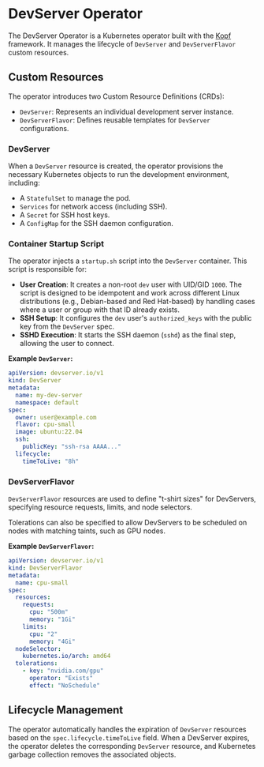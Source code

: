 # DevServer Operator

The DevServer Operator is a Kubernetes operator built with the [Kopf](https://kopf.readthedocs.io/) framework. It manages the lifecycle of `DevServer` and `DevServerFlavor` custom resources.

## Custom Resources

The operator introduces two Custom Resource Definitions (CRDs):

-   `DevServer`: Represents an individual development server instance.
-   `DevServerFlavor`: Defines reusable templates for `DevServer` configurations.

### DevServer

When a `DevServer` resource is created, the operator provisions the necessary Kubernetes objects to run the development environment, including:

-   A `StatefulSet` to manage the pod.
-   `Services` for network access (including SSH).
-   A `Secret` for SSH host keys.
-   A `ConfigMap` for the SSH daemon configuration.

### Container Startup Script

The operator injects a `startup.sh` script into the `DevServer` container. This script is responsible for:

-   **User Creation**: It creates a non-root `dev` user with UID/GID `1000`. The script is designed to be idempotent and work across different Linux distributions (e.g., Debian-based and Red Hat-based) by handling cases where a user or group with that ID already exists.
-   **SSH Setup**: It configures the `dev` user's `authorized_keys` with the public key from the `DevServer` spec.
-   **SSHD Execution**: It starts the SSH daemon (`sshd`) as the final step, allowing the user to connect.

**Example `DevServer`:**

```yaml
apiVersion: devserver.io/v1
kind: DevServer
metadata:
  name: my-dev-server
  namespace: default
spec:
  owner: user@example.com
  flavor: cpu-small
  image: ubuntu:22.04
  ssh:
    publicKey: "ssh-rsa AAAA..."
  lifecycle:
    timeToLive: "8h"
```

### DevServerFlavor

`DevServerFlavor` resources are used to define "t-shirt sizes" for DevServers, specifying resource requests, limits, and node selectors.

Tolerations can also be specified to allow DevServers to be scheduled on nodes with matching taints, such as GPU nodes.

**Example `DevServerFlavor`:**

```yaml
apiVersion: devserver.io/v1
kind: DevServerFlavor
metadata:
  name: cpu-small
spec:
  resources:
    requests:
      cpu: "500m"
      memory: "1Gi"
    limits:
      cpu: "2"
      memory: "4Gi"
  nodeSelector:
    kubernetes.io/arch: amd64
  tolerations:
    - key: "nvidia.com/gpu"
      operator: "Exists"
      effect: "NoSchedule"
```

## Lifecycle Management

The operator automatically handles the expiration of `DevServer` resources based on the `spec.lifecycle.timeToLive` field. When a DevServer expires, the operator deletes the corresponding `DevServer` resource, and Kubernetes garbage collection removes the associated objects.
